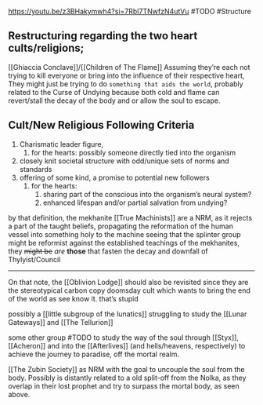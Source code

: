 https://youtu.be/z3BHakymwh4?si=7RbI7TNwfzN4utVu
#TODO #Structure 
## Restructuring regarding the two heart cults/religions;
[[Ghiaccia Conclave]]/[[Children of The Flame]]
Assuming they’re each not trying to kill everyone or bring into the influence of their respective heart,
	They might just be trying to do `something that aids the world`, probably related to the Curse of Undying because both cold and flame can revert/stall the decay of the body and or allow the soul to escape.

## Cult/New Religious Following Criteria
1. Charismatic leader figure, 
	1. for the hearts: possibly someone directly tied into the organism
2. closely knit societal structure with odd/unique sets of norms and standards
3. offering of some kind, a promise to potential new followers
	1. for the hearts:
		1. sharing part of the conscious into the organism’s neural system?
		2. enhanced lifespan and/or partial salvation from undying?

by that definition, the mekhanite [[True Machinists]] are a NRM, as it rejects a part of the taught beliefs, propagating the reformation of the human vessel into something holy to the machine
	seeing that the splinter group might be reformist against the established teachings of the mekhanites, they ~~might be~~ *are* **those** that fasten the decay and downfall of Thylyist/Council 


*** 
On that note, the [[Oblivion Lodge]] should also be revisited since they are the stereotypical carbon copy doomsday cult which wants to bring the end of the world as see know it.
	that’s stupid

possibly a [[little subgroup of the lunatics]] struggling to study the [[Lunar Gateways]] and [[The Tellurion]]

some other group #TODO to study the way of the soul through [[Styx]], [[Acheron]] and into the [[Afterlives]] (and hells/heavens, respectively) to achieve the journey to paradise, off the mortal realm.

[[The Zubin Society]] as NRM with the goal to uncouple the soul from the body.
Possibly is distantly related to a old split-off from the Nolka, as they overlap in their lost prophet and try to surpass the mortal body, as seen above. 
